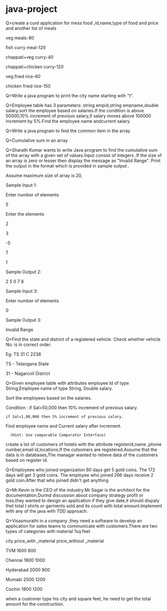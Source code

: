 # java-project
Q>create a curd application for mess food ,id,name,type of food and price and another list of meals 

veg meals-80 

fish curry meal-120 

chappati+veg curry-40 

chappati+chicken curry-120 

veg.fried rice-60 

chicken fried rice-150 

 

 

Q>Write a  java program to print the city  name  starting with  "t". 

 

 

Q>Employee table has 3 parameters: string empid,string empname,double salary.sort the employee based on salaries.If the condition is above 50000,10% increment of previous salary,if salary moves above 100000 increment by 5%.Find the employee name andcurrent salary. 

 

Q>Write a java program to find the  common item in the array 

Q>Cumulative sum in an array 

 

Q>Sharath Kumar wants to write Java program to find the cumulative sum of the array with a given set of values.Input consist of integers .If the size of an array is zero or lesser then display the message as "Invalid Range". Print the output in the format which is provided in sample output . 

Assume maximum size of array is 20, 

 

Sample Input 1: 

 

Enter number of elements 

 

5 

Enter the elements 

 

2 

 

3 

 

-5 

 

7 

 

1 

 

Sample Output 2: 

 

2 5 0 7 8 

 

Sample Input 3: 

 

Enter number of elements 

 

0 

 

Sample Output 3: 

 

Invalid Range 

 

 

 

 

Q>Find the state and district of a registered vehicle. Check whether vehicle No: is in correct order. 

Eg: TS 31 C 2238 

TS - Telangana State 

31 - Nagarcoil District 

 

Q>Given employee table with attributes employee Id of type String,Employee name of type String, Double salary. 

Sort the employees based on the salaries. 

Condition : if Sal>50,000 then 10% increment of previous salary. 

    if Sal<1,00,000 then 5% increment of previous salary. 

Find employee name and Current salary after increment. 

      (Hint: Use comparable Comporator Interface) 

 

 

create a list of customers of hotels with the attribute registerid,name ,phone number,email id,locations.If the cutsomers are registered.Assume that the data is in databases,The managar  wanted to retieve data of the customers  based on register id. 

  

Q>Employeee who joined organization  80 days get 5 gold coins. The 172 days will get 3 gold coins. The employee who joined 266 days receive 2 gold coin.After that who joined didn't get anything 

 

Q>Mr.Kevin is the CEO  of the industry.Mr Sagar is the architect for the documentation.Durind discussion about  company strategy profit or loss,they wanted to design an application if they give date,it should dispaly thet total t shirts or garments sold and its count with total amount.Implement with any of the java with TDD approach. 

 

 

Q>Visasmurathi in a company ,they need a software to develop an application  for sales teams  to communicate with customers.There are two types  of categories with material 1sq feet 

 city                  price_with _material	               price_without _material 

TVM			       1600                       800 

Chennai                                       1800                      1000 

Hyderabad                                   2000                    900 

Mumabi                                       2500                   1200 

Cochin                                          1800                   1200 

 

when a customer type his city and square feet, he need to get  the total amount for the construction. 
